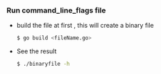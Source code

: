 ### Run command_line_flags file
 * build the file at first , this will create a binary file
    ```bash
    $ go build <fileName.go>
    ```
 * See the result
   ```bash
   $ ./binaryfile -h
   ```